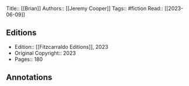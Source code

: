 Title:: [[Brian]]
Authors:: [[Jeremy Cooper]]
Tags:: #fiction 
Read:: [[2023-06-09]]

## Editions
- Edition:: [[Fitzcarraldo Editions]], 2023
- Original Copyright:: 2023
- Pages:: 180

## Annotations
